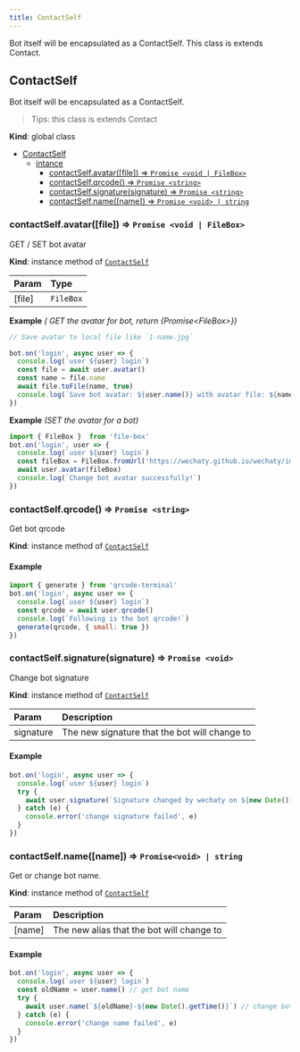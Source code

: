 ```yaml
---
title: ContactSelf
---
```


Bot itself will be encapsulated as a ContactSelf. This class is extends Contact.

## ContactSelf

Bot itself will be encapsulated as a ContactSelf.

> Tips: this class is extends Contact

**Kind**: global class

* [ContactSelf](/zh/docs/api/contact-self.md#contactself)
  * [intance](/zh/docs/api/contact-self.md#contactself)
    * [contactSelf.avatar\(\[file\]\) ⇒ `Promise <void | FileBox>`](/zh/docs/api/contact-self.md#contactselfavatarfile-⇒-promise)
    * [contactSelf.qrcode\(\) ⇒ `Promise <string>`](/zh/docs/api/contact-self.md#contactselfqrcode-⇒-promise)
    * [contactSelf.signature\(signature\) ⇒ `Promise <string>`](/zh/docs/api/contact-self.md#contactselfsignaturesignature)
    * [contactSelf.name\(\[name\]\) ⇒ `Promise <void> | string`](/zh/docs/api/contact-self.md#contactselfname-⇒-promisestring)

### contactSelf.avatar\(\[file\]\) ⇒ `Promise <void | FileBox>`

GET / SET bot avatar

**Kind**: instance method of [`ContactSelf`](/zh/docs/api/contact-self.md#ContactSelf)

| Param | Type |
| :--- | :--- |
| \[file\] | `FileBox` |

**Example** _\( GET the avatar for bot, return {Promise&lt;FileBox&gt;}\)_

```javascript
// Save avatar to local file like `1-name.jpg`

bot.on('login', async user => {
  console.log(`user ${user} login`)
  const file = await user.avatar()
  const name = file.name
  await file.toFile(name, true)
  console.log(`Save bot avatar: ${user.name()} with avatar file: ${name}`)
})
```

**Example** _\(SET the avatar for a bot\)_

```javascript
import { FileBox }  from 'file-box'
bot.on('login', user => {
  console.log(`user ${user} login`)
  const fileBox = FileBox.fromUrl('https://wechaty.github.io/wechaty/images/bot-qr-code.png')
  await user.avatar(fileBox)
  console.log(`Change bot avatar successfully!`)
})
```

### contactSelf.qrcode\(\) ⇒ `Promise <string>`

Get bot qrcode

**Kind**: instance method of [`ContactSelf`](/zh/docs/api/contact-self.md#ContactSelf)

#### Example

```javascript
import { generate } from 'qrcode-terminal'
bot.on('login', async user => {
  console.log(`user ${user} login`)
  const qrcode = await user.qrcode()
  console.log(`Following is the bot qrcode!`)
  generate(qrcode, { small: true })
})
```

### contactSelf.signature\(signature\) ⇒ `Promise <void>`

Change bot signature

**Kind**: instance method of [`ContactSelf`](/zh/docs/api/contact-self.md#ContactSelf)

| Param | Description |
| :--- | :--- |
| signature | The new signature that the bot will change to |

#### Example

```javascript
bot.on('login', async user => {
  console.log(`user ${user} login`)
  try {
    await user.signature(`Signature changed by wechaty on ${new Date()}`)
  } catch (e) {
    console.error('change signature failed', e)
  }
})
```

### contactSelf.name\(\[name\]\) ⇒ `Promise<void> | string`

Get or change bot name.

**Kind**: instance method of [`ContactSelf`](/zh/docs/api/contact-self.md#contactself)

| Param | Description |
| :--- | :--- |
| \[name\] | The new alias that the bot will change to |

#### Example

```javascript
bot.on('login', async user => {
  console.log(`user ${user} login`)
  const oldName = user.name() // get bot name
  try {
    await user.name(`${oldName}-${new Date().getTime()}`) // change bot name
  } catch (e) {
    console.error('change name failed', e)
  }
})
```

